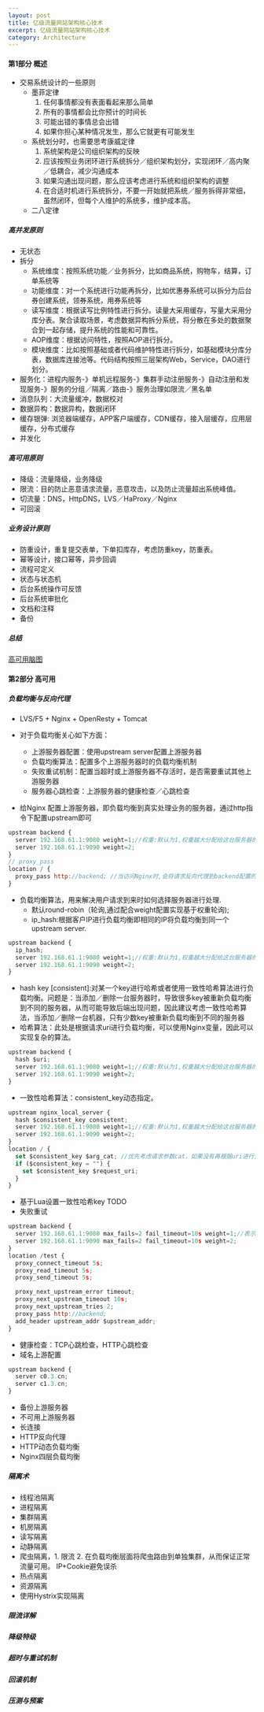 ```yaml
---
layout: post
title: 亿级流量网站架构核心技术
excerpt: 亿级流量网站架构核心技术
category: Architecture
---
```


#### 第1部分 概述

- 交易系统设计的一些原则
  - 墨菲定律
    1. 任何事情都没有表面看起来那么简单
    2. 所有的事情都会比你预计的时间长
    3. 可能出错的事情总会出错
    4. 如果你担心某种情况发生，那么它就更有可能发生
  - 系统划分时，也需要思考康威定律
    1. 系统架构是公司组织架构的反映
    2. 应该按照业务闭环进行系统拆分／组织架构划分，实现闭环／高内聚／低耦合，减少沟通成本
    3. 如果沟通出现问题，那么应该考虑进行系统和组织架构的调整
    4. 在合适时机进行系统拆分，不要一开始就把系统／服务拆得非常细，虽然闭环，但每个人维护的系统多，维护成本高。
  - 二八定律

##### 高并发原则

- 无状态
- 拆分
  - 系统维度：按照系统功能／业务拆分，比如商品系统，购物车，结算，订单系统等
  - 功能维度：对一个系统进行功能再拆分，比如优惠券系统可以拆分为后台券创建系统，领券系统，用券系统等
  - 读写维度：根据读写比例特性进行拆分。读量大采用缓存，写量大采用分库分表。聚合读取场景，考虑数据异构拆分系统，将分散在多处的数据聚合到一起存储，提升系统的性能和可靠性。
  - AOP维度：根据访问特性，按照AOP进行拆分。
  - 模块维度：比如按照基础或者代码维护特性进行拆分，如基础模块分库分表，数据库连接池等。代码结构按照三层架构Web，Service，DAO进行划分。
- 服务化：进程内服务-》单机远程服务-》集群手动注册服务-》自动注册和发现服务-》服务的分组／隔离／路由-》服务治理如限流／黑名单
- 消息队列：大流量缓冲，数据校对
- 数据异构：数据异构，数据闭环
- 缓存银弹: 浏览器端缓存，APP客户端缓存，CDN缓存，接入层缓存，应用层缓存，分布式缓存
- 并发化

##### 高可用原则

- 降级：流量降级，业务降级
- 限流：目的防止恶意请求流量，恶意攻击，以及防止流量超出系统峰值。
- 切流量：DNS，HttpDNS，LVS／HaProxy／Nginx
- 可回滚

##### 业务设计原则

- 防重设计，重复提交表单，下单扣库存，考虑防重key，防重表。
- 幂等设计，接口幂等，异步回调
- 流程可定义
- 状态与状态机
- 后台系统操作可反馈
- 后台系统审批化
- 文档和注释
- 备份

##### 总结

[高可用脑图](https://www.processon.com/view/link/5990f37de4b0b7b347dd9f99)


#### 第2部分 高可用

##### 负载均衡与反向代理

- LVS/F5 + Nginx + OpenResty + Tomcat
- 对于负载均衡关心如下方面：
  - 上游服务器配置：使用upstream server配置上游服务器
  - 负载均衡算法：配置多个上游服务器时的负载均衡机制
  - 失败重试机制：配置当超时或上游服务器不存活时，是否需要重试其他上游服务器
  - 服务器心跳检查：上游服务器的健康检查／心跳检查

- 给Nginx 配置上游服务器，即负载均衡到真实处理业务的服务器，通过http指令下配置upstream即可

```js
upstream backend {
  server 192.168.61.1:9080 weight=1;//权重:默认为1,权重越大分配给这台服务器的请求越多,需要根据服务器的实际处理能力设置权重
  server 192.168.61.1:9090 weight=2;
}
// proxy_pass
location / {
  proxy_pass http://backend; //当访问Nginx时,会将请求反向代理到backend配置的upstream server
}
```

- 负载均衡算法，用来解决用户请求到来时如何选择服务器进行处理.
  - 默认round-robin（轮询,通过配合weight配置实现基于权重轮询);
  - ip_hash:根据客户IP进行负载均衡即相同的IP将负载均衡到同一个upstream server.

```js
upstream backend {
  ip_hash;
  server 192.168.61.1:9080 weight=1;//权重:默认为1,权重越大分配给这台服务器的请求越多,需要根据服务器的实际处理能力设置权重
  server 192.168.61.1:9090 weight=2;
}
```

- hash key [consistent]:对某一个key进行哈希或者使用一致性哈希算法进行负载均衡。问题是：当添加／删除一台服务器时，导致很多key被重新负载均衡到不同的服务器，从而可能导致后端出现问题，因此建议考虑一致性哈希算法，当添加／删除一台机器，只有少数key被重新负载均衡到不同的服务器
- 哈希算法：此处是根据请求uri进行负载均衡，可以使用Nginx变量，因此可以实现复杂的算法。

```js
upstream backend {
  hash $uri;
  server 192.168.61.1:9080 weight=1;//权重:默认为1,权重越大分配给这台服务器的请求越多,需要根据服务器的实际处理能力设置权重
  server 192.168.61.1:9090 weight=2;
}
```

- 一致性哈希算法：consistent_key动态指定。

```js
upstream nginx_local_server {
  hash $consistent_key consistent;
  server 192.168.61.1:9080 weight=1;//权重:默认为1,权重越大分配给这台服务器的请求越多,需要根据服务器的实际处理能力设置权重
  server 192.168.61.1:9090 weight=2;
}
location / {
  set $consistent_key $arg_cat; //优先考虑请求参数cat，如果没有再根据uri进行负载均衡
  if ($consistent_key = "") {
    set $consistent_key $request_uri;
  }
}
```

- 基于Lua设置一致性哈希key TODO
- 失败重试

```js
upstream backend {
  server 192.168.61.1:9080 max_fails=2 fail_timeout=10s weight=1;//表示10s内失败了2次就任务该服务器不可用/不存活,然后摘掉,10s后会再次将该服务器加入存活上游服务器列表进行重试
  server 192.168.61.1:9090 max_fails=2 fail_timeout=10s weight=2;
}
location /test {
  proxy_connect_timeout 5s;
  proxy_read_timeout 5s;
  proxy_send_timeout 5s;

  proxy_next_upstream_error timeout;
  proxy_next_upstream_timeout 10s;
  proxy_next_upstream_tries 2;
  proxy_pass http://backend;
  add_header upstream_addr $upstream_addr;
}
```

- 健康检查：TCP心跳检查，HTTP心跳检查
- 域名上游配置

```js
upstream backend {
  server c0.3.cn;
  server c1.3.cn;
}
```
- 备份上游服务器
- 不可用上游服务器
- 长连接
- HTTP反向代理
- HTTP动态负载均衡
- Nginx四层负载均衡

##### 隔离术

- 线程池隔离
- 进程隔离
- 集群隔离
- 机房隔离
- 读写隔离
- 动静隔离
- 爬虫隔离，1. 限流 2. 在负载均衡层面将爬虫路由到单独集群，从而保证正常流量可用。 IP+Cookie避免误杀
- 热点隔离
- 资源隔离
- 使用Hystrix实现隔离

##### 限流详解
##### 降级特级
##### 超时与重试机制
##### 回滚机制
##### 压测与预案
